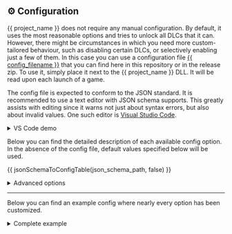 ## ⚙ Configuration

{{ project_name }} does not require any manual configuration.
By default, it uses the most reasonable options and tries to unlock all DLCs that it can.
However, there might be circumstances in which you need more custom-tailored behaviour, such as disabling certain DLCs, or selectively enabling just a few of them.
In this case you can use a configuration file [{{ config_filename }}](res/{{config_filename}}) that you can find here in this repository or in the release zip.
To use it, simply place it next to the {{ project_name }} DLL.
It will be read upon each launch of a game.

The config file is expected to conform to the JSON standard. It is recommended to use a text editor with JSON schema supports. This greatly assists with editing since it warns not just about syntax errors, but also about invalid values. One such editor is [Visual Studio Code](https://code.visualstudio.com/).
<details><summary>VS Code demo</summary>

This example showcases how VS code highlights an invalid value and displays a list of valid values that are accepted.
![VS Code demo](https://i.ibb.co/0y45qgtQ/schema-config-demo.jpg)
</details>

Below you can find the detailed description of each available config option. In the absence of the config file, default values specified below will be used.

{{ jsonSchemaToConfigTable(json_schema_path, false) }}

<details><summary>Advanced options</summary>

> [!NOTE]
> These options do not affect the unlocker, and should be left unmodified.
> They serve as utilities for text or GUI editors.

{{ jsonSchemaToConfigTable(json_schema_path, true) }}
</details>

---

Below you can find an example config where nearly every option has been customized.

<details><summary>Complete example</summary>

```json
{{
  jsonSchemaToExample(json_schema_path)
}}
```
</details>
